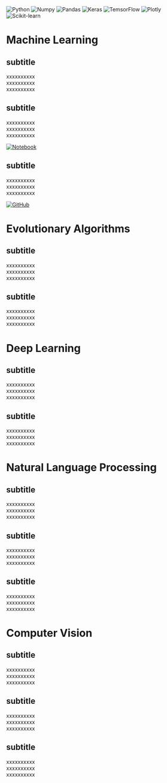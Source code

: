<img src="https://img.shields.io/badge/Python-B9E1F5?style=for-the-badge&logo=python&logoColor=white" alt="Python" /> 
<img src="https://img.shields.io/badge/Numpy-A6C9EC?style=for-the-badge&logo=numpy&logoColor=white" alt="Numpy" /> 
<img src="https://img.shields.io/badge/Pandas-4D93D9?style=for-the-badge&logo=pandas&logoColor=white" alt="Pandas" /> 
<img src="https://img.shields.io/badge/Keras-DAE9F8?style=for-the-badge&logo=keras&logoColor=white" alt="Keras" /> 
<img src="https://img.shields.io/badge/TensorFlow-DAE9F8?style=for-the-badge&logo=tensorflow&logoColor=white" alt="TemsorFlow" /> 
<img src="https://img.shields.io/badge/Plotly-B9E1F5?style=for-the-badge&logo=plotly&logoColor=white" alt="Plotly" /> 
<img src="https://img.shields.io/badge/scikit_learn-B9E1F5?style=for-the-badge&logo=scikit-learn&logoColor=white" alt="Scikit-learn" />

# Machine Learning

## subtitle

xxxxxxxxxx  
xxxxxxxxxx  
xxxxxxxxxx  

## subtitle

xxxxxxxxxx  
xxxxxxxxxx  
xxxxxxxxxx  

<a href="X" target="_blank"><img alt="Notebook" src="https://img.shields.io/badge/Google%20Colab-XXXXX)-B9E1F5?style=flat-square&logo=googlecolab"></a>

## subtitle

xxxxxxxxxx  
xxxxxxxxxx  
xxxxxxxxxx  

<a href="X" target="_blank"><img alt="GitHub" src="https://img.shields.io/badge/XXXXX-B9E1F5?style=flat-square&logo=github"></a>

# Evolutionary Algorithms

## subtitle

xxxxxxxxxx  
xxxxxxxxxx  
xxxxxxxxxx  

## subtitle

xxxxxxxxxx  
xxxxxxxxxx  
xxxxxxxxxx  


# Deep Learning

## subtitle

xxxxxxxxxx  
xxxxxxxxxx  
xxxxxxxxxx  


## subtitle

xxxxxxxxxx  
xxxxxxxxxx  
xxxxxxxxxx  


# Natural Language Processing

## subtitle

xxxxxxxxxx  
xxxxxxxxxx  
xxxxxxxxxx  


## subtitle

xxxxxxxxxx  
xxxxxxxxxx  
xxxxxxxxxx  


## subtitle

xxxxxxxxxx  
xxxxxxxxxx  
xxxxxxxxxx  


# Computer Vision

## subtitle

xxxxxxxxxx  
xxxxxxxxxx  
xxxxxxxxxx  

## subtitle

xxxxxxxxxx  
xxxxxxxxxx  
xxxxxxxxxx  

## subtitle

xxxxxxxxxx  
xxxxxxxxxx  
xxxxxxxxxx  


                      
